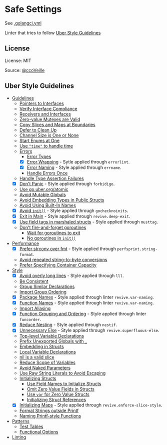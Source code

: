 # Safe Settings

See [.golangci.yml](.golangci.yml)

Linter that tries to follow [Uber Style Guidelines](https://github.com/uber-go/guide/blob/master/style.md)

## License

License: MIT

Source: [@ccoVeille](https://github.com/ccoVeille/golangci-lint-config-examples)

## Uber Style Guidelines

- [Guidelines](https://github.com/uber-go/guide/blob/master/style.md#guidelines)
  - [Pointers to Interfaces](https://github.com/uber-go/guide/blob/master/style.md#pointers-to-interfaces)
  - [Verify Interface Compliance](https://github.com/uber-go/guide/blob/master/style.md#verify-interface-compliance)
  - [Receivers and Interfaces](https://github.com/uber-go/guide/blob/master/style.md#receivers-and-interfaces)
  - [Zero-value Mutexes are Valid](https://github.com/uber-go/guide/blob/master/style.md#zero-value-mutexes-are-valid)
  - [Copy Slices and Maps at Boundaries](https://github.com/uber-go/guide/blob/master/style.md#copy-slices-and-maps-at-boundaries)
  - [Defer to Clean Up](https://github.com/uber-go/guide/blob/master/style.md#defer-to-clean-up)
  - [Channel Size is One or None](https://github.com/uber-go/guide/blob/master/style.md#channel-size-is-one-or-none)
  - [Start Enums at One](https://github.com/uber-go/guide/blob/master/style.md#start-enums-at-one)
  - [Use `"time"` to handle time](https://github.com/uber-go/guide/blob/master/style.md#use-time-to-handle-time)
  - [Errors](https://github.com/uber-go/guide/blob/master/style.md#errors)
    - [Error Types](https://github.com/uber-go/guide/blob/master/style.md#error-types)
    - [x] [Error Wrapping](https://github.com/uber-go/guide/blob/master/style.md#error-wrapping) - Sytle applied through `errorlint`.
    - [x] [Error Naming](https://github.com/uber-go/guide/blob/master/style.md#error-naming) - Style applied through `errname`.
    - [Handle Errors Once](#handle-errors-once)
  - [Handle Type Assertion Failures](#handle-type-assertion-failures)
  - [x] [Don't Panic](https://github.com/uber-go/guide/blob/master/style.md#dont-panic) - Style applied through `forbidigo`.
  - [Use go.uber.org/atomic](https://github.com/uber-go/guide/blob/master/style.md#use-gouberorgatomic)
  - [Avoid Mutable Globals](https://github.com/uber-go/guide/blob/master/style.md#avoid-mutable-globals)
  - [Avoid Embedding Types in Public Structs](https://github.com/uber-go/guide/blob/master/style.md#avoid-embedding-types-in-public-structs)
  - [Avoid Using Built-In Names](https://github.com/uber-go/guide/blob/master/style.md#avoid-using-built-in-names)
  - [x] [Avoid `init()`](https://github.com/uber-go/guide/blob/master/style.md#avoid-init) - Style applied through `gochecknoinits`.
  - [x] [Exit in Main](https://github.com/uber-go/guide/blob/master/style.md#exit-in-main) - Style applied through `revive.deep-exit`.
  - [x] [Use field tags in marshaled structs](https://github.com/uber-go/guide/blob/master/style.md#use-field-tags-in-marshaled-structs) - Style applied through `musttag`.
  - [Don't fire-and-forget goroutines](https://github.com/uber-go/guide/blob/master/style.md#dont-fire-and-forget-goroutines)
    - [Wait for goroutines to exit](https://github.com/uber-go/guide/blob/master/style.md#wait-for-goroutines-to-exit)
    - [No goroutines in `init()`](https://github.com/uber-go/guide/blob/master/style.md#no-goroutines-in-init)
- [Performance](https://github.com/uber-go/guide/blob/master/style.md#performance)
  - [x] [Prefer strconv over fmt](https://github.com/uber-go/guide/blob/master/style.md#prefer-strconv-over-fmt) - Style applied through `perfsprint.string-format`.
  - [Avoid repeated string-to-byte conversions](https://github.com/uber-go/guide/blob/master/style.md#avoid-repeated-string-to-byte-conversions)
  - [Prefer Specifying Container Capacity](https://github.com/uber-go/guide/blob/master/style.md#prefer-specifying-container-capacity)
- [Style](https://github.com/uber-go/guide/blob/master/style.md#style)
  - [x] [Avoid overly long lines](https://github.com/uber-go/guide/blob/master/style.md#avoid-overly-long-lines) - Style applied through `lll`.
  - [Be Consistent](https://github.com/uber-go/guide/blob/master/style.md#be-consistent)
  - [Group Similar Declarations](https://github.com/uber-go/guide/blob/master/style.md#group-similar-declarations)
  - [Import Group Ordering](https://github.com/uber-go/guide/blob/master/style.md#import-group-ordering)
  - [x] [Package Names](https://github.com/uber-go/guide/blob/master/style.md#package-names) - Style applied through linter `revive.var-naming`.
  - [x] [Function Names](https://github.com/uber-go/guide/blob/master/style.md#function-names) - Style applied through linter `revive.var-naming`.
  - [Import Aliasing](https://github.com/uber-go/guide/blob/master/style.md#import-aliasing)
  - [x] [Function Grouping and Ordering](https://github.com/uber-go/guide/blob/master/style.md#function-grouping-and-ordering) - Style applied through linter `funcorder`.
  - [x] [Reduce Nesting](https://github.com/uber-go/guide/blob/master/style.md#reduce-nesting) - Style applied through `nestif`.
  - [x] [Unnecessary Else](https://github.com/uber-go/guide/blob/master/style.md#unnecessary-else) - Style applied through `revive.superfluous-else`.
  - [Top-level Variable Declarations](https://github.com/uber-go/guide/blob/master/style.md#top-level-variable-declarations)
  - [Prefix Unexported Globals with _](https://github.com/uber-go/guide/blob/master/style.md#prefix-unexported-globals-with-_)
  - [Embedding in Structs](https://github.com/uber-go/guide/blob/master/style.md#embedding-in-structs)
  - [Local Variable Declarations](https://github.com/uber-go/guide/blob/master/style.md#local-variable-declarations)
  - [nil is a valid slice](https://github.com/uber-go/guide/blob/master/style.md#nil-is-a-valid-slice)
  - [Reduce Scope of Variables](https://github.com/uber-go/guide/blob/master/style.md#reduce-scope-of-variables)
  - [Avoid Naked Parameters](https://github.com/uber-go/guide/blob/master/style.md#avoid-naked-parameters)
  - [Use Raw String Literals to Avoid Escaping](https://github.com/uber-go/guide/blob/master/style.md#use-raw-string-literals-to-avoid-escaping)
  - [Initializing Structs](https://github.com/uber-go/guide/blob/master/style.md#initializing-structs)
    - [Use Field Names to Initialize Structs](https://github.com/uber-go/guide/blob/master/style.md#use-field-names-to-initialize-structs)
    - [Omit Zero Value Fields in Structs](https://github.com/uber-go/guide/blob/master/style.md#omit-zero-value-fields-in-structs)
    - [Use `var` for Zero Value Structs](https://github.com/uber-go/guide/blob/master/style.md#use-var-for-zero-value-structs)
    - [Initializing Struct References](https://github.com/uber-go/guide/blob/master/style.md#initializing-struct-references)
  - [x] [Initializing Maps](https://github.com/uber-go/guide/blob/master/style.md#initializing-maps) - Style applied through `revive.enforce-slice-style`.
  - [Format Strings outside Printf](https://github.com/uber-go/guide/blob/master/style.md#format-strings-outside-printf)
  - [Naming Printf-style Functions](https://github.com/uber-go/guide/blob/master/style.md#naming-printf-style-functions)
- [Patterns](https://github.com/uber-go/guide/blob/master/style.md#patterns)
  - [Test Tables](https://github.com/uber-go/guide/blob/master/style.md#test-tables)
  - [Functional Options](https://github.com/uber-go/guide/blob/master/style.md#functional-options)
- [Linting](https://github.com/uber-go/guide/blob/master/style.md#linting)
